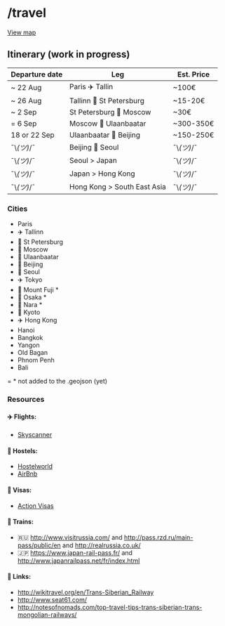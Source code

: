 # /travel

[View map](https://github.com/jeremybenaim/travel/blob/master/cities.geojson)

## Itinerary (work in progress)
Departure date  |    Leg                             |  Est. Price
----------------|------------------------------------|--------------
~ 22 Aug        |    Paris :airplane: Tallin         |   ~100€
~ 26 Aug        |    Tallinn :train: St Petersburg   |   ~15-20€
~ 2 Sep         |    St Petersburg :train: Moscow    |   ~30€
= 6 Sep         |    Moscow :train: Ulaanbaatar      |   ~300-350€
18 or 22 Sep    |    Ulaanbaatar :train: Beijing     |   ~150-250€
 ¯\\_(ツ)_/¯    |    Beijing :ship: Seoul            |  ¯\\_(ツ)_/¯
 ¯\\_(ツ)_/¯    |    Seoul > Japan                   |  ¯\\_(ツ)_/¯
 ¯\\_(ツ)_/¯    |    Japan > Hong Kong               |  ¯\\_(ツ)_/¯
 ¯\\_(ツ)_/¯    |    Hong Kong > South East Asia     |  ¯\\_(ツ)_/¯

### Cities

-  Paris
-  :airplane: Tallinn
-  :train: St Petersburg
-  :train: Moscow
-  :mountain_railway: Ulaanbaatar
-  :mountain_railway: Beijing
-  :ship: Seoul
-  :airplane: Tokyo
-  :bullettrain_side: Mount Fuji *
-  :bullettrain_side: Osaka *
-  :bullettrain_side: Nara *
-  :bullettrain_side: Kyoto
-  :airplane: Hong Kong
-  Hanoi
-  Bangkok
-  Yangon
-  Old Bagan
-  Phnom Penh
-  Bali

= * not added to the .geojson (yet)

### Resources

#### :airplane: Flights:
- [Skyscanner](http://skyscanner.com)

#### :hotel: Hostels:
- [Hostelworld](http://www.hostelworld.com)
- [AirBnb](https://www.airbnb.com/)

#### :page_facing_up: Visas:
- [Action Visas](http://action-visas.com)

#### :train: Trains:
- :ru: http://www.visitrussia.com/ and http://pass.rzd.ru/main-pass/public/en and http://realrussia.co.uk/
- :jp: https://www.japan-rail-pass.fr/ and http://www.japanrailpass.net/fr/index.html

#### :paperclip: Links:
- http://wikitravel.org/en/Trans-Siberian_Railway
- http://www.seat61.com/
- http://notesofnomads.com/top-travel-tips-trans-siberian-trans-mongolian-railways/
